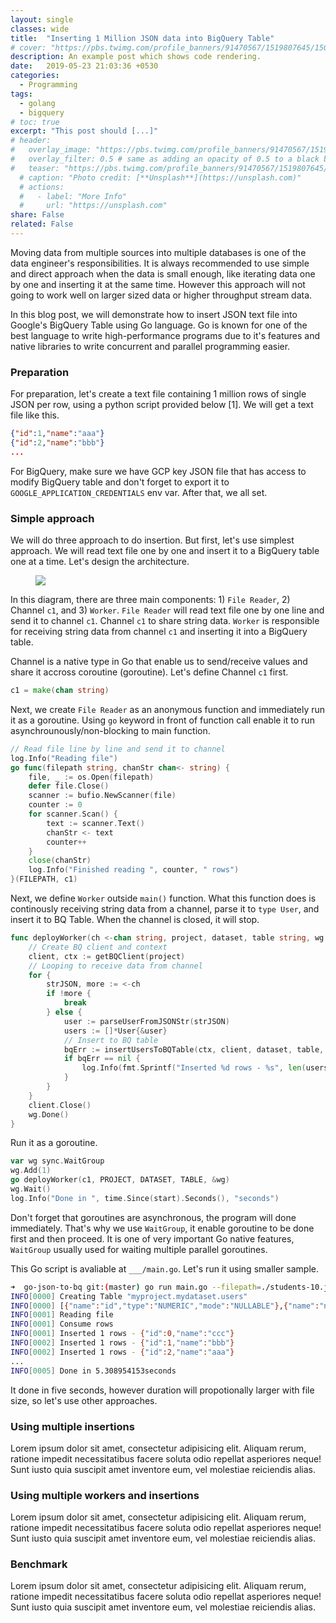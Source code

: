 ```yaml
---
layout: single
classes: wide
title:  "Inserting 1 Million JSON data into BigQuery Table"
# cover: "https://pbs.twimg.com/profile_banners/91470567/1519807645/1500x500"
description: An example post which shows code rendering.
date:   2019-05-23 21:03:36 +0530
categories:
  - Programming
tags:
  - golang
  - bigquery
# toc: true
excerpt: "This post should [...]"
# header:
#   overlay_image: "https://pbs.twimg.com/profile_banners/91470567/1519807645/1500x500"
#   overlay_filter: 0.5 # same as adding an opacity of 0.5 to a black background
#   teaser: "https://pbs.twimg.com/profile_banners/91470567/1519807645/1500x500"
  # caption: "Photo credit: [**Unsplash**](https://unsplash.com)"
  # actions:
  #   - label: "More Info"
  #     url: "https://unsplash.com"
share: False
related: False
---
```


Moving data from multiple sources into multiple databases is one of the data engineer's responsibilities. It is always recommended to use simple and direct approach when the data is small enough, like iterating data one by one and inserting it at the same time. However this approach will not going to work well on larger sized data or higher throughput stream data.

In this blog post, we will demonstrate how to insert JSON text file into Google's BigQuery Table using Go language. Go is known for one of the best language to write high-performance programs due to it's features and native libraries to write concurrent and parallel programming easier.

### Preparation

For preparation, let's create a text file containing 1 million rows of single JSON per row, using a python script provided below [1]. We will get a text file like this.

```json
{"id":1,"name":"aaa"}
{"id":2,"name":"bbb"}
...
```

For BigQuery, make sure we have GCP key JSON file that has access to modify BigQuery table and don't forget to export it to `GOOGLE_APPLICATION_CREDENTIALS` env var. After that, we all set.

### Simple approach

We will do three approach to do insertion. But first, let's use simplest approach. We will read text file one by one and insert it to a BigQuery table one at a time. Let's design the architecture.

<figure>
	<a href="http://farm9.staticflickr.com/8426/7758832526_cc8f681e48_b.jpg"><img src="http://farm9.staticflickr.com/8426/7758832526_cc8f681e48_c.jpg"></a>
	<!-- <figcaption><a href="http://www.flickr.com/photos/80901381@N04/7758832526/" title="Morning Fog Emerging From Trees by A Guy Taking Pictures, on Flickr">Morning Fog Emerging From Trees by A Guy Taking Pictures, on Flickr</a>.</figcaption> -->
</figure>

In this diagram, there are three main components: 1) `File Reader`, 2) Channel `c1`, and 3) `Worker`. `File Reader` will read text file one by one line and send it to channel `c1`. Channel `c1` to share string data. `Worker` is responsible for receiving string data from channel `c1` and inserting it into a BigQuery table. 

Channel is a native type in Go that enable us to send/receive values and share it accross coroutine (goroutine). Let's define Channel `c1` first.

```go
c1 = make(chan string)
```

Next, we create `File Reader` as an anonymous function and immediately run it as a goroutine. Using `go` keyword in front of function call enable it to run asynchrounously/non-blocking to main function.

```go
// Read file line by line and send it to channel
log.Info("Reading file")
go func(filepath string, chanStr chan<- string) {
    file, _ := os.Open(filepath)
    defer file.Close()
    scanner := bufio.NewScanner(file)
    counter := 0
    for scanner.Scan() {
        text := scanner.Text()
        chanStr <- text
        counter++
    }
    close(chanStr)
    log.Info("Finished reading ", counter, " rows")
}(FILEPATH, c1)
```

Next, we define `Worker` outside `main()` function. What this function does is continously receiving string data from a channel, parse it to `type User`, and insert it to BQ Table. When the channel is closed, it will stop.

```go
func deployWorker(ch <-chan string, project, dataset, table string, wg *sync.WaitGroup) {
    // Create BQ client and context
    client, ctx := getBQClient(project)
    // Looping to receive data from channel
    for {
        strJSON, more := <-ch
        if !more {
            break
        } else {
            user := parseUserFromJSONStr(strJSON)
            users := []*User{&user}
            // Insert to BQ table
            bqErr := insertUsersToBQTable(ctx, client, dataset, table, users)
            if bqErr == nil {
                log.Info(fmt.Sprintf("Inserted %d rows - %s", len(users), strJSON))
            }
        }
    }
    client.Close()
    wg.Done()
}
```

Run it as a goroutine.

```go
var wg sync.WaitGroup
wg.Add(1)
go deployWorker(c1, PROJECT, DATASET, TABLE, &wg)
wg.Wait()
log.Info("Done in ", time.Since(start).Seconds(), "seconds")
```

Don't forget that goroutines are asynchronous, the program will done immediately. That's why we use `WaitGroup`, it enable goroutine to be done first and then proceed. It is one of very important Go native features, `WaitGroup` usually used for waiting multiple parallel goroutines.

This Go script is avaliable at `___/main.go`. Let's run it using smaller sample.

```bash
➜  go-json-to-bq git:(master) go run main.go --filepath=./students-10.json.txt
INFO[0000] Creating Table "myproject.mydataset.users" 
INFO[0000] [{"name":"id","type":"NUMERIC","mode":"NULLABLE"},{"name":"name","type":"STRING","mode":"NULLABLE"}] 
INFO[0001] Reading file                                 
INFO[0001] Consume rows                                 
INFO[0001] Inserted 1 rows - {"id":0,"name":"ccc"}      
INFO[0002] Inserted 1 rows - {"id":1,"name":"bbb"}      
INFO[0002] Inserted 1 rows - {"id":2,"name":"aaa"}  
...
INFO[0005] Done in 5.308954153seconds
```

It done in five seconds, however duration will propotionally larger with file size, so let's use other approaches.

### Using multiple insertions

Lorem ipsum dolor sit amet, consectetur adipisicing elit. Aliquam rerum, ratione impedit necessitatibus facere soluta odio repellat asperiores neque! Sunt iusto quia suscipit amet inventore eum, vel molestiae reiciendis alias.

### Using multiple workers and insertions

Lorem ipsum dolor sit amet, consectetur adipisicing elit. Aliquam rerum, ratione impedit necessitatibus facere soluta odio repellat asperiores neque! Sunt iusto quia suscipit amet inventore eum, vel molestiae reiciendis alias.

### Benchmark

Lorem ipsum dolor sit amet, consectetur adipisicing elit. Aliquam rerum, ratione impedit necessitatibus facere soluta odio repellat asperiores neque! Sunt iusto quia suscipit amet inventore eum, vel molestiae reiciendis alias.

